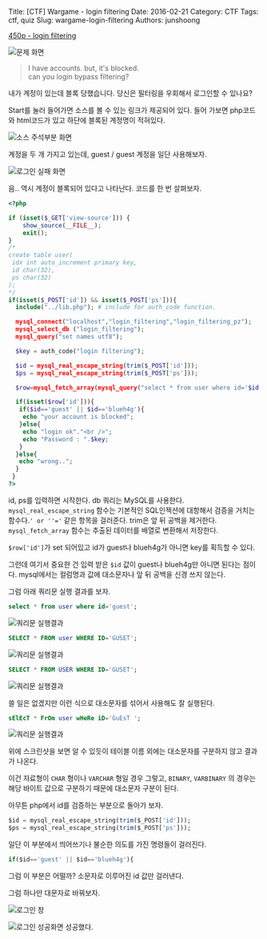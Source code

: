 Title: [CTF] Wargame - login filtering
Date: 2016-02-21
Category: CTF
Tags: ctf, quiz
Slug: wargame-login-filtering
Authors: junshoong

[450p - login filtering](http://wargame.kr:8080/login_filtering/)

![문제 화면](/images/2016-02-21/01.png)

> I have accounts. but, it's blocked.  
> can you login bypass filtering?

내가 계정이 있는데 블록 당했습니다.
당신은 필터링을 우회해서 로그인할 수 있나요?

Start를 눌러 들어가면 소스를 볼 수 있는 링크가 제공되어 있다. 들어 가보면 php코드와 html코드가 있고 하단에 블록된 계정명이 적혀있다.

![소스 주석부분 화면](/images/2016-02-21/02.png)

계정을 두 개 가지고 있는데, guest / guest 계정을 일단 사용해보자.

![로그인 실패 화면](/images/2016-02-21/03.png)

음.. 역시 계정이 블록되어 있다고 나타난다. 코드를 한 번 살펴보자.

```php
<?php

if (isset($_GET['view-source'])) {
    show_source(__FILE__);
    exit();
}
/*
create table user(
 idx int auto_increment primary key,
 id char(32),
 ps char(32)
);
*/
if(isset($_POST['id']) && isset($_POST['ps'])){
  include("../lib.php"); # include for auth_code function.

  mysql_connect("localhost","login_filtering","login_filtering_pz");
  mysql_select_db ("login_filtering");
  mysql_query("set names utf8");

  $key = auth_code("login filtering");

  $id = mysql_real_escape_string(trim($_POST['id']));
  $ps = mysql_real_escape_string(trim($_POST['ps']));

  $row=mysql_fetch_array(mysql_query("select * from user where id='$id' and ps=md5('$ps')"));

  if(isset($row['id'])){
   if($id=='guest' || $id=='blueh4g'){
    echo "your account is blocked";
   }else{
    echo "login ok"."<br />";
    echo "Password : ".$key;
   }
  }else{
   echo "wrong..";
  }
 }
?>
```

id, ps를 입력하면 시작한다. db 쿼리는 MySQL를 사용한다. `mysql_real_escape_string` 함수는 기본적인 SQL인젝션에 대항해서 검증을 거치는 함수다.`' or ''='` 같은 항목을 걸러준다. trim은 앞 뒤 공백을 제거한다. `mysql_fetch_array` 함수는 추출된 데이터를 배열로 변환해서 저장한다.


`$row['id']`가 set 되어있고 id가 guest나 blueh4g가 아니면 key를 획득할 수 있다.

그런데 여기서 중요한 건 입력 받은 `$id` 값이 guest나 blueh4g만 아니면 된다는 점이다. mysql에서는 컬럼명과 값에 대소문자나 앞 뒤 공백을 신경 쓰지 않는다.

그럼 아래 쿼리문 실행 결과를 보자.

```sql
select * from user where id='guest';
```
![쿼리문 실행결과](/images/2016-02-21/04.png)

```sql
SELECT * FROM user WHERE ID='GUSET';
```
![쿼리문 실행결과](/images/2016-02-21/05.png)

```sql
SELECT * FROM USER WHERE ID='GUSET';
```
![쿼리문 실행결과](/images/2016-02-21/06.png)

쓸 일은 없겠지만 이런 식으로 대소문자를 섞어서 사용해도 잘 실행된다.

```sql
sElEcT * FrOm user wHeRe iD='GuEsT ';
```
![쿼리문 실행결과](/images/2016-02-21/07.png)

위에 스크린샷을 보면 알 수 있듯이 테이블 이름 외에는 대소문자를 구분하지 않고 결과가 나온다.

이건 자료형이 `CHAR` 형이나 `VARCHAR` 형일 경우 그렇고, `BINARY`, `VARBINARY` 의 경우는 해당 바이트 값으로 구분하기 때문에 대소문자 구분이 된다.


아무튼 php에서 id를 검증하는 부분으로 돌아가 보자.
```sql
$id = mysql_real_escape_string(trim($_POST['id']));
$ps = mysql_real_escape_string(trim($_POST['ps']));
```

일단 이 부분에서 띄어쓰기나 불순한 의도를 가진 명령들이 걸러진다.
```sql
if($id=='guest' || $id=='blueh4g'){
```
그럼 이 부분은 어떨까? 소문자로 이루어진 id 값만 걸러낸다.


그럼 하나만 대문자로 바꿔보자.

![로그인 창](/images/2016-02-21/08.png)

![로그인 성공화면](/images/2016-02-21/09.png)
성공했다.
